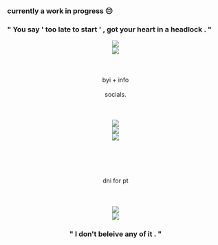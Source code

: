 ### currently a work in progress 😔

<script type='text/javascript' src='https://www.freevisitorcounters.com/auth.php?id=6702640915515c3e67f80defedb8ebc635d1f81e'></script>
<script type="text/javascript" src="https://www.freevisitorcounters.com/en/home/counter/1281306/t/13"></script>

### " You say ' too late to start ' , got your heart in a headlock . "

<div align=center><img src="https://gifcity.carrd.co/assets/images/gallery81/98a8a387.gif?v=47652796"/>
<div align=center><img src="https://gifcity.carrd.co/assets/images/gallery42/b42e60b6.gif?v=47652796"/>
<br></br>
<br></br> byi + info
<br></br> socials. 
<br></br>
<br></br>
<img src="https://gifcity.carrd.co/assets/images/gallery42/13b67c48.gif?v=47652796">
<div align=center><img src="https://gifcity.carrd.co/assets/images/gallery44/b3795190.gif?v=47652796"/>
<div align=center><img src="https://gifcity.carrd.co/assets/images/gallery42/b42e60b6.gif?v=47652796"/>
<br></br>
<br></br>
<br></br>dni for pt
<br></br>
<br></br>
<div align=center><img src="https://gifcity.carrd.co/assets/images/gallery42/13b67c48.gif?v=47652796"/>
<div align=center><img src="https://gifcity.carrd.co/assets/images/gallery48/2c555316.gif?v=47652796"/>

### " I don't beleive any of it . "
